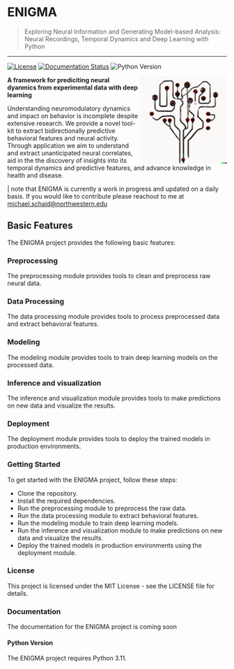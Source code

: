 # ENIGMA 
> Exploring Neural Information and Generating Model-based Analysis: Neural Recordings, Temporal Dynamics and Deep Learning with Python
___
[![License](https://img.shields.io/github/license/Mschaid/dopamine_modeling.svg)](https://github.com/Mschaid/dopamine_modeling)
[![Documentation Status](https://readthedocs.org/projects/dopamine-modeling/badge/?version=latest)](https://dopamine-modeling.readthedocs.io/en/latest/?badge=latest)
![Python Version](https://img.shields.io/badge/python3.11-red.svg)

<img src="images/logo.png" alt="Logo" width="200" align="right"/>

**A framework for prediciting neural dyanmics from experimental data with deep learning**

Understanding neuromodulatory dynamics and impact on behavior is incomplete despite extensive research. We provide a novel tool-kit to extract bidirectionally predictive behavioral features and neural activity. Through application we aim to understand and extract unanticipated neural correlates, aid in the the discovery of insights into its temporal dynamics and predictive features, and advance knowledge in health and disease.

| note that ENIGMA is currently a work in progress and updated on a daily basis. If you would like to contribute please reachout to me at michael.schaid@northwestern.edu

## Basic Features
The ENIGMA project provides the following basic features:

### Preprocessing
The preprocessing module provides tools to clean and preprocess raw neural data.

### Data Processing
The data processing module provides tools to process preprocessed data and extract behavioral features.

### Modeling
The modeling module provides tools to train deep learning models on the processed data.

### Inference and visualization
The inference and visualization module provides tools to make predictions on new data and visualize the results.

### Deployment
The deployment module provides tools to deploy the trained models in production environments.

### Getting Started
To get started with the ENIGMA project, follow these steps:

* Clone the repository.
* Install the required dependencies.
* Run the preprocessing module to preprocess the raw data.
* Run the data processing module to extract behavioral features.
* Run the modeling module to train deep learning models.
* Run the inference and visualization module to make predictions on new data and visualize the results.
* Deploy the trained models in production environments using the deployment module.

### License
This project is licensed under the MIT License - see the LICENSE file for details.

### Documentation
The documentation for the ENIGMA project is coming soon

#### Python Version
The ENIGMA project requires Python 3.11.
